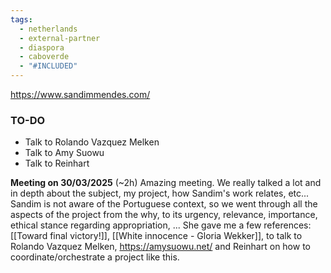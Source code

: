 ```yaml
---
tags:
  - netherlands
  - external-partner
  - diaspora
  - caboverde
  - "#INCLUDED"
---
```

https://www.sandimmendes.com/

### TO-DO
- Talk to Rolando Vazquez Melken
- Talk to Amy Suowu
- Talk to Reinhart

**Meeting on 30/03/2025** (~2h)
Amazing meeting. We really talked a lot and in depth about the subject, my project, how Sandim's work relates, etc... Sandim is not aware of the Portuguese context, so we went through all the aspects of the project from the why, to its urgency, relevance, importance, ethical stance regarding appropriation, ... She gave me a few references: [[Toward final victory!]], [[White innocence - Gloria Wekker]], to talk to Rolando Vazquez Melken, https://amysuowu.net/  and Reinhart on how to coordinate/orchestrate a project like this.


